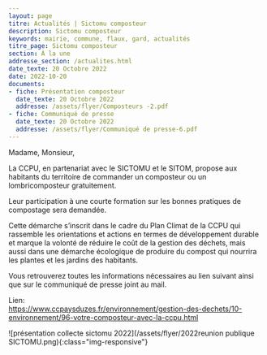 ```yaml
---
layout: page
titre: Actualités | Sictomu composteur
description: Sictomu composteur
keywords: mairie, commune, flaux, gard, actualités
titre_page: Sictomu composteur
section: À la une
addresse_section: /actualites.html
date_texte: 20 Octobre 2022
date: 2022-10-20
documents:
- fiche: Présentation composteur
  date_texte: 20 Octobre 2022
  addresse: /assets/flyer/Composteurs -2.pdf
- fiche: Communiqué de presse
  date_texte: 20 Octobre 2022
  addresse: /assets/flyer/Communiqué de presse-6.pdf
---
```

Madame, Monsieur,<br>

La CCPU, en partenariat avec le SICTOMU et le SITOM, propose aux
habitants du territoire de commander un composteur ou un
lombricomposteur gratuitement.<br>

Leur participation à une courte formation sur les bonnes pratiques de
compostage sera demandée.<br>

Cette démarche s’inscrit dans le cadre du Plan Climat de la CCPU qui
rassemble les orientations et actions en termes de développement
durable et marque la volonté de réduire le coût de la gestion des
déchets, mais aussi dans une démarche écologique de produire du
compost qui nourrira les plantes et les jardins des habitants.<br>

Vous retrouverez toutes les informations nécessaires au lien suivant
ainsi que sur le communiqué de presse joint au mail.<br>

Lien:<br>
https://www.ccpaysduzes.fr/environnement/gestion-des-dechets/10-environnement/96-votre-composteur-avec-la-ccpu.html

![présentation collecte sictomu 2022](/assets/flyer/2022reunion publique SICTOMU.png){:class="img-responsive"}

